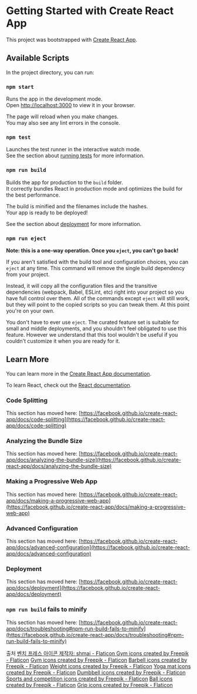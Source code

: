# Getting Started with Create React App

This project was bootstrapped with [Create React App](https://github.com/facebook/create-react-app).

## Available Scripts

In the project directory, you can run:

### `npm start`

Runs the app in the development mode.\
Open [http://localhost:3000](http://localhost:3000) to view it in your browser.

The page will reload when you make changes.\
You may also see any lint errors in the console.

### `npm test`

Launches the test runner in the interactive watch mode.\
See the section about [running tests](https://facebook.github.io/create-react-app/docs/running-tests) for more information.

### `npm run build`

Builds the app for production to the `build` folder.\
It correctly bundles React in production mode and optimizes the build for the best performance.

The build is minified and the filenames include the hashes.\
Your app is ready to be deployed!

See the section about [deployment](https://facebook.github.io/create-react-app/docs/deployment) for more information.

### `npm run eject`

**Note: this is a one-way operation. Once you `eject`, you can't go back!**

If you aren't satisfied with the build tool and configuration choices, you can `eject` at any time. This command will remove the single build dependency from your project.

Instead, it will copy all the configuration files and the transitive dependencies (webpack, Babel, ESLint, etc) right into your project so you have full control over them. All of the commands except `eject` will still work, but they will point to the copied scripts so you can tweak them. At this point you're on your own.

You don't have to ever use `eject`. The curated feature set is suitable for small and middle deployments, and you shouldn't feel obligated to use this feature. However we understand that this tool wouldn't be useful if you couldn't customize it when you are ready for it.

## Learn More

You can learn more in the [Create React App documentation](https://facebook.github.io/create-react-app/docs/getting-started).

To learn React, check out the [React documentation](https://reactjs.org/).

### Code Splitting

This section has moved here: [https://facebook.github.io/create-react-app/docs/code-splitting](https://facebook.github.io/create-react-app/docs/code-splitting)

### Analyzing the Bundle Size

This section has moved here: [https://facebook.github.io/create-react-app/docs/analyzing-the-bundle-size](https://facebook.github.io/create-react-app/docs/analyzing-the-bundle-size)

### Making a Progressive Web App

This section has moved here: [https://facebook.github.io/create-react-app/docs/making-a-progressive-web-app](https://facebook.github.io/create-react-app/docs/making-a-progressive-web-app)

### Advanced Configuration

This section has moved here: [https://facebook.github.io/create-react-app/docs/advanced-configuration](https://facebook.github.io/create-react-app/docs/advanced-configuration)

### Deployment

This section has moved here: [https://facebook.github.io/create-react-app/docs/deployment](https://facebook.github.io/create-react-app/docs/deployment)

### `npm run build` fails to minify

This section has moved here: [https://facebook.github.io/create-react-app/docs/troubleshooting#npm-run-build-fails-to-minify](https://facebook.github.io/create-react-app/docs/troubleshooting#npm-run-build-fails-to-minify)

출처
<a href="https://www.flaticon.com/kr/free-icons/-" title="벤치 프레스 아이콘">
벤치 프레스 아이콘 제작자: shmai - Flaticon
</a>
<a href="https://www.flaticon.com/free-icons/gym" title="gym icons">Gym icons created by Freepik - Flaticon</a>
<a href="https://www.flaticon.com/free-icons/gym" title="gym icons">Gym icons created by Freepik - Flaticon</a>
<a href="https://www.flaticon.com/free-icons/barbell" title="barbell icons">Barbell icons created by Freepik - Flaticon</a>
<a href="https://www.flaticon.com/free-icons/weight" title="weight icons">Weight icons created by Freepik - Flaticon</a>
<a href="https://www.flaticon.com/free-icons/yoga-mat" title="yoga mat icons">Yoga mat icons created by Freepik - Flaticon</a>
<a href="https://www.flaticon.com/free-icons/dumbbell" title="dumbbell icons">Dumbbell icons created by Freepik - Flaticon</a>
<a href="https://www.flaticon.com/free-icons/sports-and-competition" title="sports and competition icons">Sports and competition icons created by Freepik - Flaticon</a>
<a href="https://www.flaticon.com/free-icons/ball" title="ball icons">Ball icons created by Freepik - Flaticon</a>
<a href="https://www.flaticon.com/free-icons/grip" title="grip icons">Grip icons created by Freepik - Flaticon</a>
